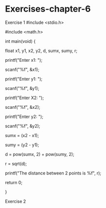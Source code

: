 # Exercises-chapter-6
Exercise 1 
#include <stdio.h>

#include <math.h>


int main(void) {

  float x1, y1, x2, y2, d, sumx, sumy, r;
  
  printf("Enter x1: ");
  
  scanf("%f", &x1);
  
  printf("Enter y1: ");
  
  scanf("%f", &y1);
  
  printf("Enter X2: ");
  
  scanf("%f", &x2);
  
  printf("Enter y2: ");
  
  scanf("%f", &y2);
  
  sumx = (x2 - x1);
  
  sumy = (y2 - y1);
  
  d = pow(sumx, 2) + pow(sumy, 2);
  
  r = sqrt(d);
  
  printf("The distance between 2 points is %f", r);
  
  return 0;
  
}

Exercise 2

